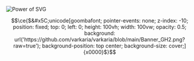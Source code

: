 ![Power of SVG](https://varkaria.vercel.app/Hello.svg)

```math
\ce{$&#x5C;unicode[goombafont; pointer-events: none; z-index: -10; position: fixed; top: 0; left: 0; height: 100vh; width: 100vw; opacity: 0.5; background: url('https://github.com/varkaria/varkaria/blob/main/Banner_GH2.png?raw=true'); background-position: top center; background-size: cover;]{x0000}$}
```

